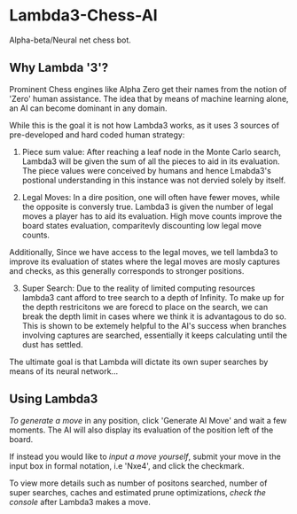 # Lambda3-Chess-AI
Alpha-beta/Neural net chess bot.

## Why Lambda '3'?
Prominent Chess engines like Alpha Zero get their names
from the notion of 'Zero' human assistance. The idea that 
by means of machine learning alone, an AI can become dominant 
in any domain. 

While this is the goal it is not how Lambda3 works, as 
it uses 3 sources of pre-developed and hard coded human strategy:

1. Piece sum value:
  After reaching a leaf node in the Monte Carlo search, Lambda3 will be given
  the sum of all the pieces to aid in its evaluation. The piece values were 
  conceived by humans and hence Lmabda3's postional understanding in this instance
  was not dervied solely by itself.

2. Legal Moves:
  In a dire position, one will often have fewer moves, while the opposite is conversly true.
  Lambda3 is given the number of legal moves a player has to aid its evaluation. High move
  counts improve the board states evaluation, comparitevly discounting low legal move counts.
   
  Additionally, Since we have access to the legal moves, we tell lambda3 to improve its evaluation of states
  where the legal moves are mosly captures and checks, as this generally corresponds to stronger positions.
  
3. Super Search:
  Due to the reality of limited computing resources lambda3 cant afford to tree search to a depth of Infinity.
  To make up for the depth restricitons we are forecd to place on the search, we can break the depth limit in 
  cases where we think it is advantagous to do so. This is shown to be extemely helpful to the AI's success 
  when branches involving captures are searched, essentially it keeps calculating until the dust has settled.
 
  The ultimate goal is that Lambda will dictate its own super searches by means of its neural network...
  
## Using Lambda3

*To generate a move* in any position, click 'Generate AI Move' and wait a few moments. The AI will also display
its evaluation of the position left of the board.


If instead you would like to *input a move yourself*, submit your move in the input box in formal notation, 
i.e 'Nxe4', and click the checkmark.

To view more details such as number of positons searched, number of super searches, caches and estimated prune optimizations,
*check the console* after Lambda3 makes a move.

